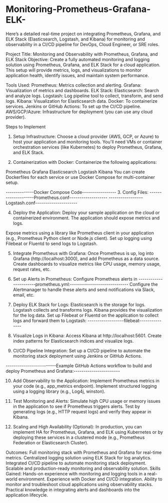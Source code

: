 # Monitoring-Prometheus-Grafana-ELK-
Here’s a detailed real-time project on integrating Prometheus, Grafana, and ELK Stack (Elasticsearch, Logstash, and Kibana) for monitoring and observability in a CI/CD pipeline for DevOps, Cloud Engineer, or SRE roles.

Project Title: Monitoring and Observability with Prometheus, Grafana, and ELK Stack
Objective:
Create a fully automated monitoring and logging solution using Prometheus, Grafana, and ELK Stack for a cloud application. This setup will provide metrics, logs, and visualizations to monitor application health, identify issues, and maintain system performance.

Tools Used:
Prometheus: Metrics collection and alerting.
Grafana: Visualization of metrics and dashboards.
ELK Stack:
Elasticsearch: Search and analyze logs.
Logstash: Log pipeline tool to collect, transform, and send logs.
Kibana: Visualization for Elasticsearch data.
Docker: To containerize services.
Jenkins or GitHub Actions: To set up the CI/CD pipeline.
AWS/GCP/Azure: Infrastructure for deployment (you can use any cloud provider).

Steps to Implement
1. Setup Infrastructure:
Choose a cloud provider (AWS, GCP, or Azure) to host your application and monitoring tools. You'll need VMs or container orchestration services (like Kubernetes) to deploy Prometheus, Grafana, and ELK Stack.

2. Containerization with Docker:
Containerize the following applications:

Prometheus
Grafana
Elasticsearch
Logstash
Kibana
You can create Dockerfiles for each service or use Docker Compose for multi-container setup.

--------------Docker Compose Code-----------------
3. Config Files:
--------------------Prometheus.conf-------------------
-----------------Logstash.conf---------------------

4. Deploy the Application:
Deploy your sample application on the cloud or containerized environment. The application should expose metrics and logs.

Expose metrics using a library like Prometheus client in your application (e.g., Prometheus Python client or Node.js client).
Set up logging using Filebeat or Fluentd to send logs to Logstash.

5. Integrate Prometheus with Grafana:
Once Prometheus is up, log into Grafana (http://localhost:3000), and add Prometheus as a data source.
Create dashboards to visualize metrics like CPU usage, memory usage, request rates, etc.

6. Set up Alerts in Prometheus:
Configure Prometheus alerts in 
-----------------------prometheus.yml:-----------------------------
Configure the Alertmanager to handle these alerts and send notifications via Slack, email, etc.

7. Deploy ELK Stack for Logs:
Elasticsearch is the storage for logs.
Logstash collects and transforms logs.
Kibana provides the visualization for the log data.
Set up Filebeat or Fluentd on the application to collect logs and forward them to Logstash:
------------------filebeat---------------

8. Visualize Logs in Kibana:
Access Kibana at http://localhost:5601.
Create index patterns for Elasticsearch indices and visualize logs.

9. CI/CD Pipeline Integration:
Set up a CI/CD pipeline to automate the monitoring stack deployment using Jenkins or GitHub Actions.

-------------------------Example GitHub Actions workflow to build and deploy Prometheus and Grafana:-----------------------

10. Add Observability to the Application:
Implement Prometheus metrics in your code (e.g., app_metrics endpoint).
Implement structured logging using a logging library (e.g., Log4j, winston).

11. Test Monitoring and Alerts:
Simulate high CPU usage or memory issues in the application to see if Prometheus triggers alerts.
Test by generating logs (e.g., HTTP request logs) and verify they appear in Kibana.

12. Scaling and High Availability (Optional):
In production, you can implement HA for Prometheus, Grafana, and ELK using Kubernetes or by deploying these services in a clustered mode (e.g., Prometheus Federation or Elasticsearch Cluster).

Outcomes:
Full monitoring stack with Prometheus and Grafana for real-time metrics.
Centralized logging solution using ELK Stack for log analytics.
Integrated CI/CD pipeline to automate monitoring stack deployment.
Scalable and production-ready monitoring and observability solution.
Skills Gained:
Hands-on experience with monitoring and logging tools in a real-world environment.
Experience with Docker and CI/CD integration.
Ability to monitor and troubleshoot cloud applications using observability stacks.
Practical knowledge in integrating alerts and dashboards into the application lifecycle.
